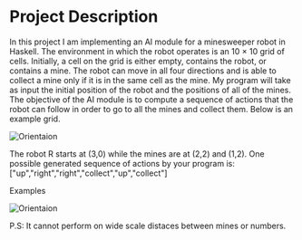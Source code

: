 # Project Description
In this project I am implementing an AI module for a minesweeper robot in
Haskell. The environment in which the robot operates is an 10 × 10 grid of cells. Initially,
a cell on the grid is either empty, contains the robot, or contains a mine. The robot can
move in all four directions and is able to collect a mine only if it is in the same cell as the
mine. My program will take as input the initial position of the robot and the positions
of all of the mines. The objective of the AI module is to compute a sequence of actions
that the robot can follow in order to go to all the mines and collect them. Below is an
example grid.

![Orientaion](https://github.com/AlaaHisham02/Mine-Sweeper/blob/d7b0d6b080b0a88c703d0e1c8f8869bf99c9d05c/assets/Ori.PNG)

The robot R starts at (3,0) while the mines are at (2,2) and (1,2). One possible generated
sequence of actions by your program is:
["up","right","right","collect","up","collect"]

Examples

![Orientaion](https://github.com/AlaaHisham02/Mine-Sweeper/blob/d7b0d6b080b0a88c703d0e1c8f8869bf99c9d05c/assets/Runs.png)

P.S: It cannot perform on wide scale distaces between mines or numbers.
